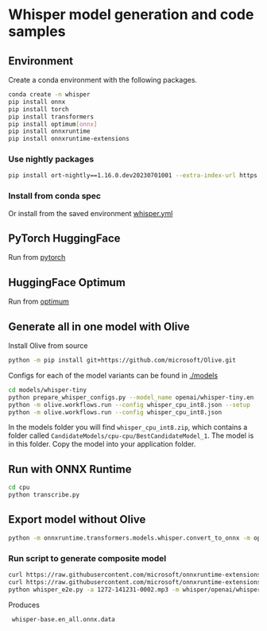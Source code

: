 # Whisper model generation and code samples

## Environment

Create a conda environment with the following packages.

```bash
conda create -n whisper
pip install onnx
pip install torch
pip install transformers
pip install optimum[onnx]
pip install onnxruntime
pip install onnxruntime-extensions
```

### Use nightly packages

```bash
pip install ort-nightly==1.16.0.dev20230701001 --extra-index-url https://aiinfra.pkgs.visualstudio.com/PublicPackages/_packaging/ORT-Nightly/pypi/simple/
```

### Install from conda spec

Or install from the saved environment [whisper.yml](./whisper.yml)

## PyTorch HuggingFace

Run from [pytorch](./pytorch)

## HuggingFace Optimum

Run from [optimum](./optimum)

## Generate all in one model with Olive

Install Olive from source

```bash
python -m pip install git+https://github.com/microsoft/Olive.git
```

Configs for each of the model variants can be found in [./models](models)

```bash
cd models/whisper-tiny
python prepare_whisper_configs.py --model_name openai/whisper-tiny.en
python -m olive.workflows.run --config whisper_cpu_int8.json --setup
python -m olive.workflows.run --config whisper_cpu_int8.json
```

In the models folder you will find `whisper_cpu_int8.zip`, which contains a folder called `CandidateModels/cpu-cpu/BestCandidateModel_1`. The model is in this folder. Copy the model into your application folder.


## Run with ONNX Runtime

```bash
cd cpu
python transcribe.py
```

## Export model without Olive

```bash
python -m onnxruntime.transformers.models.whisper.convert_to_onnx -m openai/whisper-base.en --output whisper -e
```

### Run script to generate composite model

```bash
curl https://raw.githubusercontent.com/microsoft/onnxruntime-extensions/main/test/data/1272-141231-0002.mp3 > 1272-141231-0002.mp3 
curl https://raw.githubusercontent.com/microsoft/onnxruntime-extensions/main/tutorials/whisper_e2e.py > whisper_e2e.py
python whisper_e2e.py -a 1272-141231-0002.mp3 -m whisper/openai/whisper-base.en_beamsearch.onnx
```

Produces

```bash
 whisper-base.en_all.onnx.data 
```
